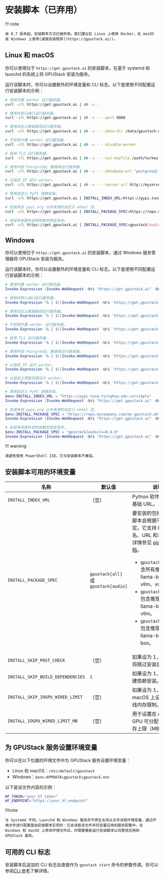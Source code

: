 # 安装脚本（已弃用）

!!! note

    自 0.7 版本起，安装脚本方式已被弃用。我们建议在 Linux 上使用 Docker，在 macOS 或 Windows 上使用[桌面安装程序](https://gpustack.ai/)。

## Linux 和 macOS

你可以使用位于 `https://get.gpustack.ai` 的安装脚本，在基于 systemd 和 launchd 的系统上将 GPUStack 安装为服务。

运行该脚本时，你可以设置额外的环境变量和 CLI 标志。以下是使用不同配置运行安装脚本的示例：

```bash
# 使用内置 worker 运行服务器。
curl -sfL https://get.gpustack.ai | sh -s -

# 使用非默认端口运行服务器。
curl -sfL https://get.gpustack.ai | sh -s - --port 8080

# 使用自定义数据路径运行服务器。
curl -sfL https://get.gpustack.ai | sh -s - --data-dir /data/gpustack-data

# 不启用内置 worker 运行服务器。
curl -sfL https://get.gpustack.ai | sh -s - --disable-worker

# 启用 TLS 运行服务器。
curl -sfL https://get.gpustack.ai | sh -s - --ssl-keyfile /path/to/keyfile --ssl-certfile /path/to/certfile

# 使用外部 PostgreSQL 数据库运行服务器。
curl -sfL https://get.gpustack.ai | sh -s - --database-url "postgresql://username:password@host:port/database_name"

# 以指定 IP 运行 worker。
curl -sfL https://get.gpustack.ai | sh -s - --server-url http://myserver --token mytoken --worker-ip 192.168.1.100

# 使用自定义 PyPI 镜像安装。
curl -sfL https://get.gpustack.ai | INSTALL_INDEX_URL=https://pypi.tuna.tsinghua.edu.cn/simple sh -s -

# 安装来自 pypi.org 以外来源的自定义 wheel 包。
curl -sfL https://get.gpustack.ai | INSTALL_PACKAGE_SPEC=https://repo.mycompany.com/my-gpustack.whl sh -s -

# 安装带有额外音频依赖的特定版本。
curl -sfL https://get.gpustack.ai | INSTALL_PACKAGE_SPEC=gpustack[audio]==0.6.0 sh -s -
```

## Windows

你可以使用位于 `https://get.gpustack.ai` 的安装脚本，通过 Windows 服务管理器将 GPUStack 安装为服务。

运行该脚本时，你可以设置额外的环境变量和 CLI 标志。以下是使用不同配置运行安装脚本的示例：

```powershell
# 使用内置 worker 运行服务器。
Invoke-Expression (Invoke-WebRequest -Uri "https://get.gpustack.ai" -UseBasicParsing).Content

# 使用非默认端口运行服务器。
Invoke-Expression "& { $((Invoke-WebRequest -Uri 'https://get.gpustack.ai' -UseBasicParsing).Content) } -- --port 8080"

# 使用自定义数据路径运行服务器。
Invoke-Expression "& { $((Invoke-WebRequest -Uri 'https://get.gpustack.ai' -UseBasicParsing).Content) } -- --data-dir 'D:\gpustack-data'"

# 不启用内置 worker 运行服务器。
Invoke-Expression "& { $((Invoke-WebRequest -Uri 'https://get.gpustack.ai' -UseBasicParsing).Content) } -- --disable-worker"

# 启用 TLS 运行服务器。
Invoke-Expression "& { $((Invoke-WebRequest -Uri 'https://get.gpustack.ai' -UseBasicParsing).Content) } -- --ssl-keyfile 'C:\path\to\keyfile' --ssl-certfile 'C:\path\to\certfile'"

# 使用外部 PostgreSQL 数据库运行服务器。
Invoke-Expression "& { $((Invoke-WebRequest -Uri 'https://get.gpustack.ai' -UseBasicParsing).Content) } -- --database-url 'postgresql://username:password@host:port/database_name'"

# 以指定 IP 运行 worker。
Invoke-Expression "& { $((Invoke-WebRequest -Uri 'https://get.gpustack.ai' -UseBasicParsing).Content) } -- --server-url 'http://myserver' --token 'mytoken' --worker-ip '192.168.1.100'"

# 以自定义预留资源运行 worker。
Invoke-Expression "& { $((Invoke-WebRequest -Uri 'https://get.gpustack.ai' -UseBasicParsing).Content) } -- --server-url 'http://myserver' --token 'mytoken' --system-reserved '{""ram"":5, ""vram"":5}'"

# 使用自定义 PyPI 镜像安装。
$env:INSTALL_INDEX_URL = "https://pypi.tuna.tsinghua.edu.cn/simple"
Invoke-Expression (Invoke-WebRequest -Uri "https://get.gpustack.ai" -UseBasicParsing).Content

# 安装来自 pypi.org 以外来源的自定义 wheel 包。
$env:INSTALL_PACKAGE_SPEC = "https://repo.mycompany.com/my-gpustack.whl"
Invoke-Expression (Invoke-WebRequest -Uri "https://get.gpustack.ai" -UseBasicParsing).Content

# 安装带有额外音频依赖的特定版本。
$env:INSTALL_PACKAGE_SPEC = "gpustack[audio]==0.6.0"
Invoke-Expression (Invoke-WebRequest -Uri "https://get.gpustack.ai" -UseBasicParsing).Content
```

!!! warning

    请避免使用 PowerShell ISE，它与安装脚本不兼容。

## 安装脚本可用的环境变量

| 名称                              | 默认值                               | 说明                                                                                                                                                                                                                                                                                                                                                                                                                                                                                                       |
| --------------------------------- | ------------------------------------ | ---------------------------------------------------------------------------------------------------------------------------------------------------------------------------------------------------------------------------------------------------------------------------------------------------------------------------------------------------------------------------------------------------------------------------------------------------------------------------------------------------------- |
| `INSTALL_INDEX_URL`               | （空）                               | Python 软件包索引的基础 URL。                                                                                                                                                                                                                                                                                                                                                                                                                                                                              |
| `INSTALL_PACKAGE_SPEC`            | `gpustack[all]` 或 `gpustack[audio]` | 要安装的包规范。安装脚本会根据平台自动决定。它支持 PYPI 包名、URL 和本地路径。详情参见 [pip install 文档](https://pip.pypa.io/en/stable/cli/pip_install/#pip-install)。<ul><li>`gpustack[all]`：包含所有推理后端：llama-box、vllm、vox-box。</li><li>`gpustack[vllm]`：包含推理后端：llama-box、vllm。</li><li>`gpustack[audio]`：包含推理后端：llama-box、vox-box。</li></ul> |
| `INSTALL_SKIP_POST_CHECK`         | （空）                               | 如果设为 1，安装脚本将跳过安装后的检查。                                                                                                                                                                                                                                                                                                                                                                                                                                                                  |
| `INSTALL_SKIP_BUILD_DEPENDENCIES` | `1`                                  | 如果设为 1，将跳过构建依赖安装。                                                                                                                                                                                                                                                                                                                                                                                                                                                                          |
| `INSTALL_SKIP_IOGPU_WIRED_LIMIT`  | （空）                               | 如果设为 1，将跳过在 macOS 上设置 GPU 有线内存限制。                                                                                                                                                                                                                                                                                                                                                                                                                                                     |
| `INSTALL_IOGPU_WIRED_LIMIT_MB`    | （空）                               | 用于设置在 macOS 上 GPU 可分配的有线内存上限（MB）。                                                                                                                                                                                                                                                                                                                                                                                                                                                     |

## 为 GPUStack 服务设置环境变量

你可以在以下位置的环境文件中为 GPUStack 服务设置环境变量：

- Linux 和 macOS：`/etc/default/gpustack`
- Windows：`$env:APPDATA\gpustack\gpustack.env`

以下是该文件内容的示例：

```bash
HF_TOKEN="your_hf_token"
HF_ENDPOINT="https://your_hf_endpoint"
```

!!!note

    与 Systemd 不同，Launchd 和 Windows 服务并不原生支持从文件读取环境变量。通过环境文件进行配置是由安装脚本实现的：它会读取该文件并将变量应用到服务配置中。在 Windows 和 macOS 上修改环境文件后，你需要重新运行安装脚本以将更改应用到 GPUStack 服务。

## 可用的 CLI 标志

安装脚本后追加的 CLI 标志会直接作为 `gpustack start` 命令的参数传递。你可以参阅[CLI 参考](../cli-reference/start.md)了解详情。
